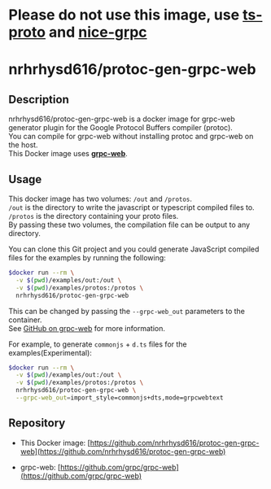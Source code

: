 # Please do not use this image, use [ts-proto](https://github.com/stephenh/ts-proto) and [nice-grpc](https://github.com/deeplay-io/nice-grpc)

# nrhrhysd616/protoc-gen-grpc-web

## Description

nrhrhysd616/protoc-gen-grpc-web is a docker image for grpc-web generator plugin for the Google Protocol Buffers compiler (protoc).  
You can compile for grpc-web without installing protoc and grpc-web on the host.  
This Docker image uses **[grpc-web](https://github.com/grpc/grpc-web)**.

## Usage

This docker image has two volumes: `/out` and `/protos`.  
`/out` is the directory to write the javascript or typescript compiled files to.  
`/protos` is the directory containing your proto files.  
By passing these two volumes, the compilation file can be output to any directory.

You can clone this Git project and you could generate JavaScript compiled files for the examples by running the following:

```sh
$docker run --rm \
  -v $(pwd)/examples/out:/out \
  -v $(pwd)/examples/protos:/protos \
  nrhrhysd616/protoc-gen-grpc-web
```

This can be changed by passing the `--grpc-web_out` parameters to the container.  
See [GitHub on grpc-web](https://github.com/grpc/grpc-web#client-configuration-options) for more information.

For example, to generate `commonjs` + `d.ts` files for the examples(Experimental):

```sh
$docker run --rm \
  -v $(pwd)/examples/out:/out \
  -v $(pwd)/examples/protos:/protos \
  nrhrhysd616/protoc-gen-grpc-web \
  --grpc-web_out=import_style=commonjs+dts,mode=grpcwebtext
```

## Repository

* This Docker image: [https://github.com/nrhrhysd616/protoc-gen-grpc-web](https://github.com/nrhrhysd616/protoc-gen-grpc-web)

* grpc-web: [https://github.com/grpc/grpc-web](https://github.com/grpc/grpc-web)